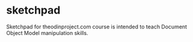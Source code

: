 # sketchpad
Sketchpad for theodinproject.com course is intended to teach Document Object Model manipulation skills.
